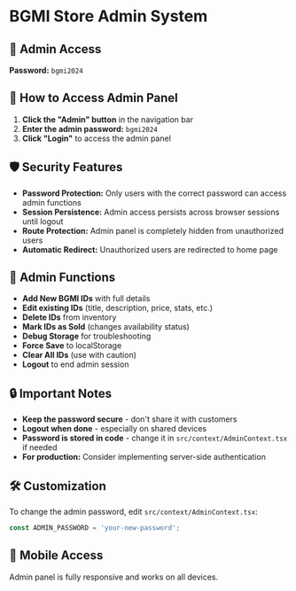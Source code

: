 # BGMI Store Admin System

## 🔐 Admin Access

**Password:** `bgmi2024`

## 🚀 How to Access Admin Panel

1. **Click the "Admin" button** in the navigation bar
2. **Enter the admin password:** `bgmi2024`
3. **Click "Login"** to access the admin panel

## 🛡️ Security Features

- **Password Protection:** Only users with the correct password can access admin functions
- **Session Persistence:** Admin access persists across browser sessions until logout
- **Route Protection:** Admin panel is completely hidden from unauthorized users
- **Automatic Redirect:** Unauthorized users are redirected to home page

## 🎯 Admin Functions

- **Add New BGMI IDs** with full details
- **Edit existing IDs** (title, description, price, stats, etc.)
- **Delete IDs** from inventory
- **Mark IDs as Sold** (changes availability status)
- **Debug Storage** for troubleshooting
- **Force Save** to localStorage
- **Clear All IDs** (use with caution)
- **Logout** to end admin session

## 🔒 Important Notes

- **Keep the password secure** - don't share it with customers
- **Logout when done** - especially on shared devices
- **Password is stored in code** - change it in `src/context/AdminContext.tsx` if needed
- **For production:** Consider implementing server-side authentication

## 🛠️ Customization

To change the admin password, edit `src/context/AdminContext.tsx`:

```typescript
const ADMIN_PASSWORD = 'your-new-password';
```

## 📱 Mobile Access

Admin panel is fully responsive and works on all devices.
